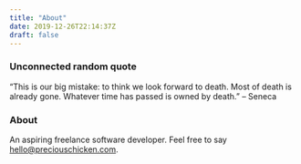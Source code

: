 ```yaml
---
title: "About"
date: 2019-12-26T22:14:37Z
draft: false
---
```


### Unconnected random quote

“This is our big mistake: to think we look forward to death. Most of death is already gone. Whatever time has passed is owned by death.” – Seneca

### About

An aspiring freelance software developer.  Feel free to say <hello@preciouschicken.com>.

